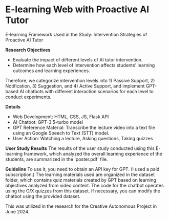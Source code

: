 # E-learning Web with Proactive AI Tutor
E-learning Framework Used in the Study: Intervention Strategies of Proactive AI Tutor

**Research Objectives**
- Evaluate the impact of different levels of AI tutor intervention.
- Determine how each level of intervention affects students' learning outcomes and learning experiences.

Therefore, we categorize intervention levels into 1) Passive Support, 2) Notification, 3) Suggestion, and 4) Active Support, and implement GPT-based AI chatbots with different interaction scenarios for each level to conduct experiments.

**Details**
- Web Development: HTML, CSS, JS, Flask API
- AI Chatbot: GPT-3.5-turbo model
- GPT Reference Material: Transcribe the lecture video into a text file using an Google Speech to Text (STT) model.
- User Action: Watching a lecture, Asking questions, Taking quizzes

**User Study Results**
The results of the user study conducted using this E-learning framework, which analyzed the overall learning experience of the students, are summarized in the 'poster.pdf' file.

**Guideline**
To use it, you need to obtain an API key for GPT. (I used a paid subscription.) The learning materials used are organized in the dataset folder, which contains quiz materials created by GPT based on learning objectives analyzed from video content. The code for the chatbot operates using the O/X quizzes from this dataset. If necessary, you can modify the chatbot using the provided dataset.

This was utilized in the research for the Creative Autonomous Project in June 2024.

